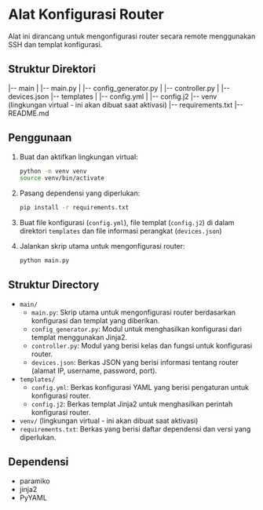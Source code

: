 # Alat Konfigurasi Router

Alat ini dirancang untuk mengonfigurasi router secara remote menggunakan SSH dan templat konfigurasi.

## Struktur Direktori

|-- main
| |-- main.py
| |-- config_generator.py
| |-- controller.py
| |-- devices.json
|-- templates
| |-- config.yml
| |-- config.j2
|-- venv (lingkungan virtual - ini akan dibuat saat aktivasi)
|-- requirements.txt
|-- README.md


## Penggunaan

1. Buat dan aktifkan lingkungan virtual:

    ```bash
    python -m venv venv
    source venv/bin/activate
    ```

2. Pasang dependensi yang diperlukan:

    ```bash
    pip install -r requirements.txt
    ```

3. Buat file konfigurasi (`config.yml`), file templat (`config.j2`) di dalam direktori `templates` dan file informasi perangkat (`devices.json`)

4. Jalankan skrip utama untuk mengonfigurasi router:

    ```bash
    python main.py
    ```

## Struktur Directory

- `main/`
  - `main.py`: Skrip utama untuk mengonfigurasi router berdasarkan konfigurasi dan templat yang diberikan.
  - `config_generator.py`: Modul untuk menghasilkan konfigurasi dari templat menggunakan Jinja2.
  - `controller.py`: Modul yang berisi kelas dan fungsi untuk konfigurasi router.
  - `devices.json`: Berkas JSON yang berisi informasi tentang router (alamat IP, username, password, port).
- `templates/`
  - `config.yml`: Berkas konfigurasi YAML yang berisi pengaturan untuk konfigurasi router.
  - `config.j2`: Berkas templat Jinja2 untuk menghasilkan perintah konfigurasi router.
- `venv/` (lingkungan virtual - ini akan dibuat saat aktivasi)
- `requirements.txt`: Berkas yang berisi daftar dependensi dan versi yang diperlukan.

## Dependensi

- paramiko
- jinja2
- PyYAML

